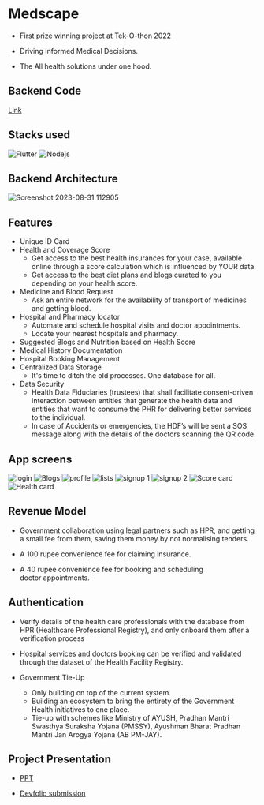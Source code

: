 # Medscape

* First prize winning project at Tek-O-thon 2022

* Driving Informed Medical Decisions.

* The All health solutions under one hood.

## Backend Code
[Link](https://github.com/adamsyy/Medscape/tree/main/medscape-backend)
## Stacks used

![Flutter](https://img.shields.io/badge/Flutter-%2302569B.svg?style=for-the-badge&logo=Flutter&logoColor=white)
![Nodejs](https://img.shields.io/badge/Nodejs-FF8800?style=for-the-badge&logo=Nodejs&logoColor=white)

## Backend Architecture
![Screenshot 2023-08-31 112905](https://github.com/adamsyy/Medscape/assets/75473780/0e1d6b26-438d-4f8d-a939-b49ac37d32ed)

## Features

* Unique ID Card
* Health and Coverage Score
  * Get access to the best health insurances for your case, available online through a score calculation which is influenced by YOUR data.
  * Get access to the best diet plans and blogs curated to you depending on your health score.
* Medicine and Blood Request
  * Ask an entire network for the availability of transport of medicines and getting blood.
* Hospital and Pharmacy locator
  * Automate and schedule hospital visits and doctor appointments.
  * Locate your nearest hospitals and pharmacy.
* Suggested Blogs and Nutrition based on Health Score
* Medical History Documentation
* Hospital Booking Management
* Centralized Data Storage
  * It's time to ditch the old processes. One database for all.
* Data Security
  * Health Data Fiduciaries (trustees) that shall facilitate consent-driven interaction between entities that generate the health data and entities that want to consume the PHR for delivering better services to the individual.
  * In case of Accidents or emergencies, the HDF’s will be sent a SOS message along with the details of the doctors scanning the QR code. 
## App screens

![login](https://user-images.githubusercontent.com/75473780/213473978-bb8fdd04-6357-4867-b241-4a577a9153fe.png)
![Blogs](https://user-images.githubusercontent.com/75473780/213474407-f0f86d58-ca3d-4662-a979-475f79c16c1f.png)
![profile](https://user-images.githubusercontent.com/75473780/213474420-8d134afc-887b-4c32-833e-5979b6d84734.png)
![lists](https://user-images.githubusercontent.com/75473780/213474427-748c96f8-7e92-428f-a056-003d09442250.png)
![signup 1](https://user-images.githubusercontent.com/75473780/213474440-299d92e8-52d2-4bbd-bbb9-6bdde3e151e0.png)
![signup 2](https://user-images.githubusercontent.com/75473780/213474445-bd5ef80d-2a04-4860-8cf8-32299315a5d5.png)
![Score card](https://user-images.githubusercontent.com/75473780/213474449-6dffe43a-6c4e-48b7-a2ae-7534a936a0b5.png)
![Health card](https://user-images.githubusercontent.com/75473780/213474562-8330fcc2-40c9-452f-8a17-14f3e2c419ff.png)


## Revenue Model 

* Government collaboration using legal partners such as HPR, and getting a small fee from them, saving them money by not normalising tenders.

* A 100 rupee convenience fee for claiming insurance.
 
* A 40 rupee convenience fee for booking and scheduling         
     doctor appointments.

## Authentication

* Verify details of the health care professionals with the database from HPR (Healthcare Professional Registry), and only onboard them after a verification process

* Hospital services and doctors booking can be verified and validated through the dataset of the Health Facility Registry.
* Government Tie-Up
  * Only building on top of the current system.
  * Building an ecosystem to bring the entirety of the Government Health initiatives to one place.
  * Tie-up with schemes like Ministry of AYUSH, Pradhan Mantri Swasthya Suraksha Yojana (PMSSY), Ayushman Bharat Pradhan Mantri Jan Arogya Yojana (AB PM-JAY).

## Project Presentation

* [PPT](https://www.canva.com/design/DAFrzslexng/b6J41zO-Gr_z3QJHc4goQw/edit)

* [Devfolio submission](https://devfolio.co/projects/medscape-50db)

